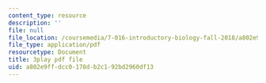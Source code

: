 ```yaml
---
content_type: resource
description: ''
file: null
file_location: /coursemedia/7-016-introductory-biology-fall-2018/a802e9ffdcc0178db2c192bd2960df13_E8BihX2hGss.pdf
file_type: application/pdf
resourcetype: Document
title: 3play pdf file
uid: a802e9ff-dcc0-178d-b2c1-92bd2960df13
---
```

